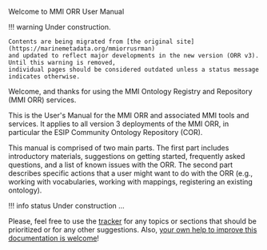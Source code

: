 Welcome to MMI ORR User Manual

!!! warning
    Under construction.
    
    Contents are being migrated from [the original site](https://marinemetadata.org/mmiorrusrman)
    and updated to reflect major developments in the new version (ORR v3). Until this warning is removed,
    individual pages should be considered outdated unless a status message indicates otherwise.

Welcome, and thanks for using the MMI Ontology Registry and Repository (MMI ORR) services.

This is the User's Manual for the MMI ORR and associated MMI tools and services. It applies to all version 3 deployments of the MMI ORR, in particular the ESIP Community Ontology Repository (COR).

This manual is comprised of two main parts.
The first part includes introductory materials, suggestions on getting started, frequently asked questions,
and a list of known issues with the ORR.  The second part describes specific actions that a user might want
to do with the ORR (e.g., working with vocabularies, working with mappings, registering an existing ontology).

!!! info status
    Under construction ... 

Please, feel free to use the [tracker](https://github.com/mmisw/mmiorr-docs/issues)
for any topics or sections that should be prioritized or for any other suggestions. 
Also, [your own help to improve this documentation is welcome](
https://github.com/mmisw/mmiorr-docs/blob/master/CONTRIBUTING.md)!

